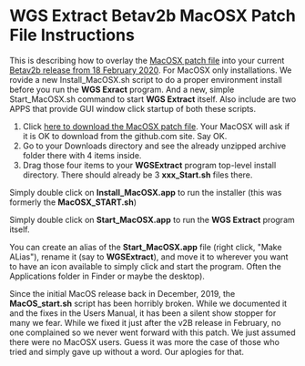 # WGS Extract Betav2b MacOSX Patch File Instructions

This is describing how to overlay the [MacOSX patch file](https://github.com/WGSExtract/WGSExtract-Dev/blob/master/WGSExtract_MacOSX_Patch.zip) into your current [Betav2b release from 18 February 2020](https://github.com/WGSExtract/WGSExtract-Dev/blob/master/docs/README.md). For MacOSX only installations. We rovide a new Install_MacOSX.sh script to do a proper environment install before you run the **WGS Exract** program. And a new, simple Start_MacOSX.sh command to start **WGS Extract** itself. Also include are two APPS that provide GUI window click startup of both these scripts.

1. Click [here to download the MacOSX patch file](https://github.com/WGSExtract/WGSExtract-Dev/blob/master/WGSExtract_MacOSX_Patch.zip). Your MacOSX will ask if it is OK to download from the github.com site.  Say OK.
1. Go to your Downloads directory and see the already unzipped archive folder there with 4 items inside.
2. Drag those four items to your **WGSExtract** program top-level install directory.  There should already be 3 **xxx_Start.sh** files there.

Simply double click on **Install_MacOSX.app** to run the installer (this was formerly the **MacOSX_START.sh**)

Simply double click on **Start_MacOSX.app** to run the **WGS Extract** program itself.

You can create an alias of the **Start_MacOSX.app** file (right click, "Make ALias"), rename it (say to **WGSExtract**), 
and move it to wherever you want to have an icon available to simply click and start the program.  Often the Applications
folder in Finder or maybe the desktop).

Since the initial MacOS release back in December, 2019, the **MacOS_start.sh** script has been horribly broken. 
While we documented it and the fixes in the Users Manual, it has been a silent show stopper for
many we fear.  While we fixed it just after the v2B release in February, no one complained so we never went
forward with this patch.  We just assumed there were no MacOSX users. Guess it was more the case of those who
tried and simply gave up without a word. Our aplogies for that.
